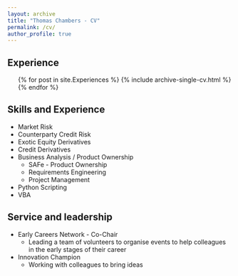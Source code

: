 ```yaml
---
layout: archive
title: "Thomas Chambers - CV"
permalink: /cv/
author_profile: true
---
```


Experience
---
  <ul>{% for post in site.Experiences %}
    {% include archive-single-cv.html %}
  {% endfor %}</ul>


Skills and Experience
--------
* Market Risk
* Counterparty Credit Risk
* Exotic Equity Derivatives
* Credit Derivatives
* Business Analysis / Product Ownership
    * SAFe - Product Ownership
    * Requirements Engineering
    * Project Management
* Python Scripting
* VBA


Service and leadership
---------
* Early Careers Network - Co-Chair
    - Leading a team of volunteers to organise events to help colleagues in the early stages of their career
* Innovation Champion
    - Working with colleagues to bring ideas
